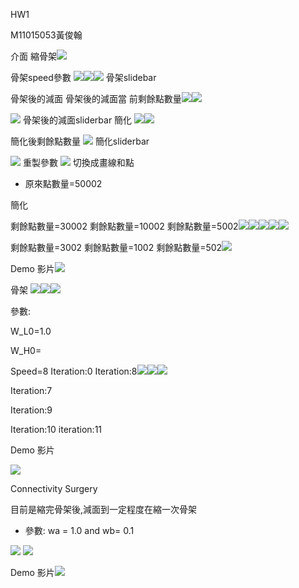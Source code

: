 ﻿HW1

M11015053黃俊翰

介面 縮骨架![](picture/Aspose.Words.19218b92-d4f8-49d6-82f7-5b49a8fabc34.001.png)

骨架speed參數 ![](picture/Aspose.Words.19218b92-d4f8-49d6-82f7-5b49a8fabc34.002.jpeg)![](picture/Aspose.Words.19218b92-d4f8-49d6-82f7-5b49a8fabc34.003.png)![](picture/Aspose.Words.19218b92-d4f8-49d6-82f7-5b49a8fabc34.004.png) 骨架slidebar

骨架後的減面 骨架後的減面當 前剩餘點數量![](picture/Aspose.Words.19218b92-d4f8-49d6-82f7-5b49a8fabc34.005.png)![](picture/Aspose.Words.19218b92-d4f8-49d6-82f7-5b49a8fabc34.006.png)

![](picture/Aspose.Words.19218b92-d4f8-49d6-82f7-5b49a8fabc34.007.png) 骨架後的減面sliderbar 簡化 ![](picture/Aspose.Words.19218b92-d4f8-49d6-82f7-5b49a8fabc34.008.png)![](picture/Aspose.Words.19218b92-d4f8-49d6-82f7-5b49a8fabc34.009.png)

簡化後剩餘點數量 ![](picture/Aspose.Words.19218b92-d4f8-49d6-82f7-5b49a8fabc34.010.png) 簡化sliderbar

![](picture/Aspose.Words.19218b92-d4f8-49d6-82f7-5b49a8fabc34.011.png) 重製參數 ![](picture/Aspose.Words.19218b92-d4f8-49d6-82f7-5b49a8fabc34.012.png) 切換成畫線和點

- 原來點數量=50002

簡化

剩餘點數量=30002 剩餘點數量=10002 剩餘點數量=5002![](picture/Aspose.Words.19218b92-d4f8-49d6-82f7-5b49a8fabc34.013.jpeg)![](picture/Aspose.Words.19218b92-d4f8-49d6-82f7-5b49a8fabc34.014.jpeg)![](picture/Aspose.Words.19218b92-d4f8-49d6-82f7-5b49a8fabc34.015.jpeg)![](picture/Aspose.Words.19218b92-d4f8-49d6-82f7-5b49a8fabc34.016.jpeg)![](picture/Aspose.Words.19218b92-d4f8-49d6-82f7-5b49a8fabc34.017.jpeg)

剩餘點數量=3002 剩餘點數量=1002 剩餘點數量=502![](picture/Aspose.Words.19218b92-d4f8-49d6-82f7-5b49a8fabc34.018.jpeg)

Demo 影片![](picture/Aspose.Words.19218b92-d4f8-49d6-82f7-5b49a8fabc34.019.jpeg)

骨架 ![](picture/Aspose.Words.19218b92-d4f8-49d6-82f7-5b49a8fabc34.020.jpeg)![](picture/Aspose.Words.19218b92-d4f8-49d6-82f7-5b49a8fabc34.021.jpeg)![](picture/Aspose.Words.19218b92-d4f8-49d6-82f7-5b49a8fabc34.022.jpeg)

參數: 

W\_L0=1.0 

W\_H0= 

Speed=8 Iteration:0 Iteration:8![](picture/Aspose.Words.19218b92-d4f8-49d6-82f7-5b49a8fabc34.023.jpeg)![](picture/Aspose.Words.19218b92-d4f8-49d6-82f7-5b49a8fabc34.024.jpeg)![](Aspose.Words.19218b92-d4f8-49d6-82f7-5b49a8fabc34.025.jpeg)

Iteration:7

Iteration:9

Iteration:10 iteration:11

Demo 影片

![](picture/Aspose.Words.19218b92-d4f8-49d6-82f7-5b49a8fabc34.026.jpeg)

Connectivity Surgery

目前是縮完骨架後,減面到一定程度在縮一次骨架

- 參數: wa = 1.0 and wb= 0.1

![](picture/Aspose.Words.19218b92-d4f8-49d6-82f7-5b49a8fabc34.027.jpeg) ![](picture/Aspose.Words.19218b92-d4f8-49d6-82f7-5b49a8fabc34.028.jpeg)



Demo 影片![](picture/Aspose.Words.19218b92-d4f8-49d6-82f7-5b49a8fabc34.032.jpeg)
